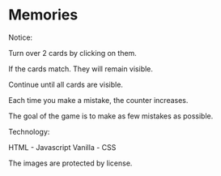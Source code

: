 # Memories

Notice:

Turn over 2 cards by clicking on them.

If the cards match. They will remain visible.

Continue until all cards are visible.

Each time you make a mistake, the counter increases.

The goal of the game is to make as few mistakes as possible.

Technology:

HTML - Javascript Vanilla - CSS

The images are protected by license.